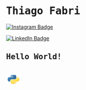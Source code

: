# <samp>Thiago Fabri</samp>

[![Instagram Badge](https://img.shields.io/badge/Instagram-%23E4405F.svg?&style=flat-square&logo=instagram&logoColor=white&color=071A2C&link=https://https://www.instagram.com/tfabri_?igsh=bDEyMWhqZzlsemFp)](https://www.instagram.com/tfabri_?igsh=bDEyMWhqZzlsemFp)

[![LinkedIn Badge](https://img.shields.io/badge/LinkedIn-%23E4405F.svg?&style=flat-square&logo=linkedin&logoColor=white&color=071A2C&link=https://https://www.linkedin.com/in/thiago-fabri-b125972ba?utm_source=share&utm_campaign=share_via&utm_content=profile&utm_medium=android_app/)](https://www.linkedin.com/in/thiago-fabri-b125972ba?utm_source=share&utm_campaign=share_via&utm_content=profile&utm_medium=android_app/)

## <samp>Hello World!</samp>

 <div style="display: inline_block"><br>
   <img align="center" alt="Rafa-Python" height="30" width="40" src="https://raw.githubusercontent.com/devicons/devicon/master/icons/python/python-original.svg">
 </div>
